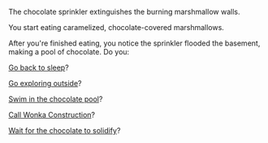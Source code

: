 The chocolate sprinkler extinguishes the burning marshmallow walls.

You start eating caramelized, chocolate-covered marshmallows.

After you're finished eating, you notice the sprinkler flooded the
basement, making a pool of chocolate. Do you:

[Go back to sleep](../../sleep/more-sleep/more-sleep.md)?

[Go exploring outside](../../explore-outside/explore-outside.md)?

[Swim in the chocolate pool](basement-swim/basement-swim.md)?

[Call Wonka Construction](wonka-construction/wonka-construction.md)?

[Wait for the chocolate to solidify](solid-chocolate/solid-chocolate.md)?
